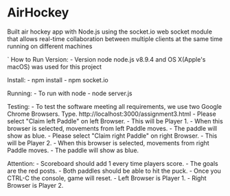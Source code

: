 # AirHockey
Built air hockey app with Node.js using the socket.io web socket module that allows real-time collaboration between multiple clients at the same time running on different machines


` How to Run
Version:
	- Version node node.js v8.9.4 and OS X(Apple's macOS) was used for this project

Install:
	- npm install
	- npm socket.io

Running:
	- To run with node
		- node server.js

Testing:
	- To test the software meeting all requirements, we use two Google Chrome Browsers. Type.
	http://localhost:3000/assignment3.html
		- Please select "Claim left Paddle" on left Browser.
			- This will be Player 1.
				- When this browser is selected, movements from left Paddle moves.
					- The paddle will show as blue.
		- Please select "Claim right Paddle" on right Browser.
			- This will be Player 2.
				- When this browser is selected, movements from right Paddle moves.
					- The paddle will show as blue.

Attention:
	- Scoreboard should add 1 every time players score.
		- The goals are the red posts.
	- Both paddles should be able to hit the puck.
	- Once you CTRL-C the console, game will reset.
	- Left Browser is Player 1.
	- Right Browser is Player 2.
